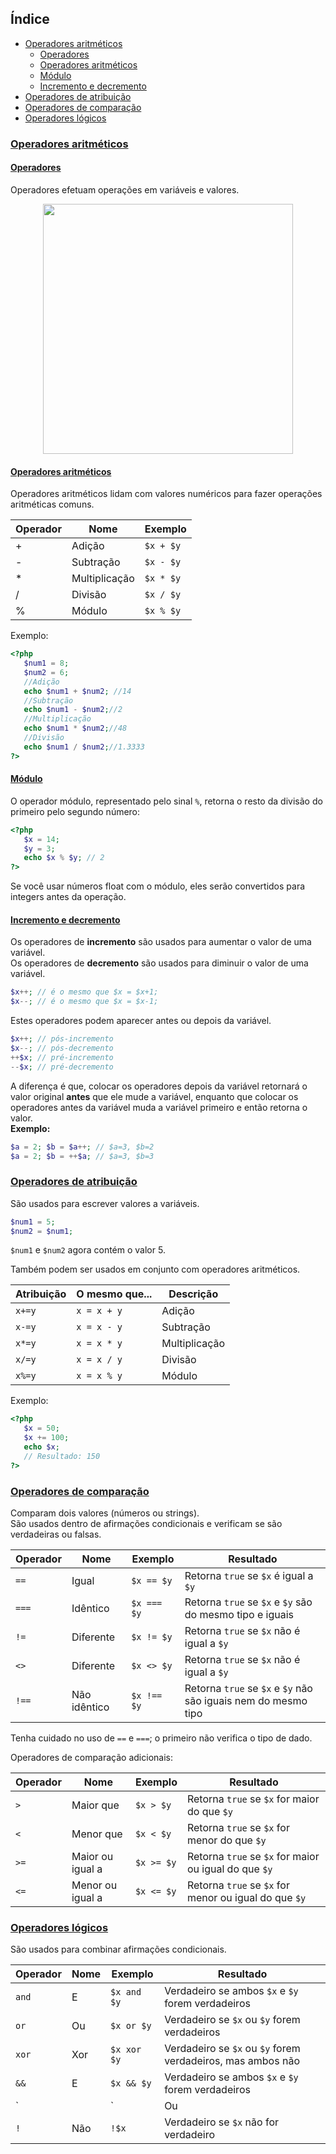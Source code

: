 ## Índice
- [Operadores aritméticos](#operadores-aritméticos)
   - [Operadores](#operadores)
   - [Operadores aritméticos](#operadores-aritméticos)
   - [Módulo](#módulo)
   - [Incremento e decremento](#incremento-e-decremento)
 - [Operadores de atribuição](#operadores-de-atribuição)
 - [Operadores de comparação](#operadores-de-comparação)
 - [Operadores lógicos](#operadores-lógicos)

### [Operadores aritméticos](#índice)
#### [Operadores](#índice)
Operadores efetuam operações em variáveis e valores.

<p align="center">
  <img src="https://i.imgur.com/fiHbHCP.png" width=400 />
</p>

#### [Operadores aritméticos](#índice)
Operadores aritméticos lidam com valores numéricos para fazer operações aritméticas comuns.

Operador|Nome|Exemplo
--------|----|-------
+|Adição|```$x + $y```
-|Subtração|```$x - $y```
*|Multiplicação|```$x * $y```
/|Divisão|```$x / $y```
%|Módulo|```$x % $y```

Exemplo:

```php
<?php
   $num1 = 8;
   $num2 = 6;
   //Adição
   echo $num1 + $num2; //14
   //Subtração
   echo $num1 - $num2;//2
   //Multiplicação
   echo $num1 * $num2;//48
   //Divisão
   echo $num1 / $num2;//1.3333
?>
```

#### [Módulo](#índice)
O operador módulo, representado pelo sinal `%`, retorna o resto da divisão do primeiro pelo segundo número:

```php
<?php
   $x = 14;
   $y = 3;
   echo $x % $y; // 2
?>
```

Se você usar números float com o módulo, eles serão convertidos para integers antes da operação.

#### [Incremento e decremento](#índice)
Os operadores de __incremento__ são usados para aumentar o valor de uma variável.<br>
Os operadores de __decremento__ são usados para diminuir o valor de uma variável.

```php
$x++; // é o mesmo que $x = $x+1;
$x--; // é o mesmo que $x = $x-1;
```

Estes operadores podem aparecer antes ou depois da variável.

```php
$x++; // pós-incremento
$x--; // pós-decremento  
++$x; // pré-incremento  
--$x; // pré-decremento
```

A diferença é que, colocar os operadores depois da variável retornará o valor original __antes__ que ele mude a variável, enquanto que colocar os operadores antes da variável muda a variável primeiro e então retorna o valor.<br>
__Exemplo:__

```php
$a = 2; $b = $a++; // $a=3, $b=2
$a = 2; $b = ++$a; // $a=3, $b=3
```

### [Operadores de atribuição](#índice)
São usados para escrever valores a variáveis.

```php
$num1 = 5;
$num2 = $num1;
```

`$num1` e `$num2` agora contém o valor 5.

Também podem ser usados em conjunto com operadores aritméticos.

Atribuição|O mesmo que...|Descrição
---|---|---
```x+=y```|```x = x + y```|Adição
```x-=y```|```x = x - y```|Subtração
```x*=y```|```x = x * y```|Multiplicação
```x/=y```|```x = x / y```|Divisão
```x%=y```|```x = x % y```|Módulo

Exemplo:

```php
<?php
   $x = 50;
   $x += 100;
   echo $x;
   // Resultado: 150
?>
```

### [Operadores de comparação](#índice)
Comparam dois valores (números ou strings).<br>
São usados dentro de afirmações condicionais e verificam se são verdadeiras ou falsas.

Operador|Nome|Exemplo|Resultado
---|---|---|---
```==```|Igual|```$x == $y```|Retorna ```true``` se ```$x``` é igual a ```$y```
```===```|Idêntico|```$x === $y```|Retorna ```true``` se ```$x``` e ```$y``` são do mesmo tipo e iguais
```!=```|Diferente|```$x != $y```|Retorna ```true``` se ```$x``` não é igual a ```$y```
```<>```|Diferente|```$x <> $y```|Retorna ```true``` se ```$x``` não é igual a ```$y```
```!==```|Não idêntico|```$x !== $y```|Retorna ```true``` se ```$x``` e ```$y``` não são iguais nem do mesmo tipo

Tenha cuidado no uso de ```==``` e ```===```; o primeiro não verifica o tipo de dado.

Operadores de comparação adicionais:

Operador|Nome|Exemplo|Resultado
---|---|---|---
`>`|Maior que|`$x > $y`|Retorna ```true``` se ```$x``` for maior do que ```$y```
`<`|Menor que|`$x < $y`|Retorna ```true``` se ```$x``` for menor do que ```$y```
`>=`|Maior ou igual a|`$x >= $y`|Retorna ```true``` se ```$x``` for maior ou igual do que ```$y```
`<=`|Menor ou igual a|`$x <= $y`|Retorna ```true``` se ```$x``` for menor ou igual do que ```$y```

### [Operadores lógicos](#índice)
São usados para combinar afirmações condicionais.

Operador|Nome|Exemplo|Resultado
---|---|---|---
```and```|E|```$x and $y```|Verdadeiro se ambos ```$x``` e ```$y``` forem verdadeiros
```or```|Ou|```$x or $y```|Verdadeiro se ```$x``` ou ```$y``` forem verdadeiros
```xor```|Xor|```$x xor $y```|Verdadeiro se ```$x``` ou ```$y``` forem verdadeiros, mas ambos não
```&&```|E|```$x && $y```|Verdadeiro se ambos ```$x``` e ```$y``` forem verdadeiros
`||`|Ou|```$x \|\| $y```|Verdadeiro se ```$x``` ou ```$y``` forem verdadeiros
```!```|Não|```!$x```|Verdadeiro se ```$x``` não for verdadeiro
<!--stackedit_data:
eyJoaXN0b3J5IjpbLTE5NDk3ODg4NzFdfQ==
-->